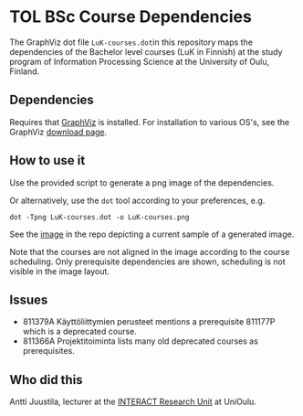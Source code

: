 # TOL BSc Course Dependencies

The GraphViz dot file `LuK-courses.dot`in this repository maps the dependencies of the Bachelor level courses (LuK in Finnish) at the study program of Information Processing Science at the University of Oulu, Finland.

## Dependencies

Requires that [GraphViz](https://www.graphviz.org) is installed. For installation to various OS's, see the GraphViz [download page](https://www.graphviz.org/download/).


## How to use it

Use the provided script to generate a png image of the dependencies.

Or alternatively, use the `dot` tool according to your preferences, e.g.

```
dot -Tpng LuK-courses.dot -o LuK-courses.png
```

See the [image](LuK-courses.png) in the repo depicting a current sample of a generated image.

Note that the courses are not aligned in the image according to the course scheduling. Only prerequisite dependencies are shown, scheduling is not visible in the image layout.

## Issues

* 811379A  Käyttöliittymien perusteet mentions a prerequisite 811177P which is a deprecated course.
* 811366A Projektitoiminta lists many old deprecated courses as prerequisites.


## Who did this

Antti Juustila, lecturer at the [INTERACT Research Unit](https://interact.oulu.fi) at UniOulu.


